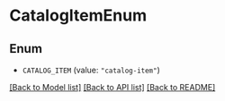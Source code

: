 # CatalogItemEnum

## Enum


* `CATALOG_ITEM` (value: `"catalog-item"`)


[[Back to Model list]](../README.md#documentation-for-models) [[Back to API list]](../README.md#documentation-for-api-endpoints) [[Back to README]](../README.md)


